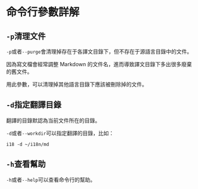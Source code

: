 # 命令行參數詳解

## `-p`清理文件

`-p`或者`--purge`會清理掉存在于各譯文目錄下，但不存在于源語言目錄中的文件。

因為寫文檔會經常調整 Markdown 的文件名，進而導致譯文目錄下多出很多廢棄的舊文件。

用此參數，可以清理掉其他語言目錄下應該被刪除掉的文件。

## `-d`指定翻譯目錄

翻譯的目錄默認為当前文件所在的目錄。

`-d`或者`--workdir`可以指定翻譯的目錄，比如：

```
i18 -d ~/i18n/md
```

## `-h`查看幫助

`-h`或者`--help`可以查看命令行的幫助。